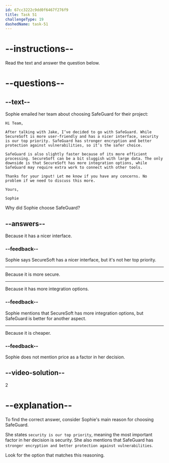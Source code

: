 ```yaml
---
id: 67cc3222c9dd0f6467f276f9
title: Task 51
challengeType: 19
dashedName: task-51
---
```


<!-- READING -->

# --instructions--

Read the text and answer the question below.

# --questions--

## --text--

Sophie emailed her team about choosing SafeGuard for their project:  

`Hi Team,`  

`After talking with Jake, I’ve decided to go with SafeGuard. While SecureSoft is more user-friendly and has a nicer interface, security is our top priority. SafeGuard has stronger encryption and better protection against vulnerabilities, so it’s the safer choice.`

`SafeGuard is also slightly faster because of its more efficient processing. SecureSoft can be a bit sluggish with large data. The only downside is that SecureSoft has more integration options, while SafeGuard may require extra work to connect with other tools.`

`Thanks for your input! Let me know if you have any concerns. No problem if we need to discuss this more.`

`Yours,`

`Sophie`

Why did Sophie choose SafeGuard?  

## --answers--

Because it has a nicer interface.  

### --feedback--

Sophie says SecureSoft has a nicer interface, but it's not her top priority.  

---

Because it is more secure.  

---

Because it has more integration options.  

### --feedback--

Sophie mentions that SecureSoft has more integration options, but SafeGuard is better for another aspect.

---

Because it is cheaper.  

### --feedback--

Sophie does not mention price as a factor in her decision.  

## --video-solution--

2

# --explanation--

To find the correct answer, consider Sophie's main reason for choosing SafeGuard.  

She states `security is our top priority`, meaning the most important factor in her decision is security. She also mentions that SafeGuard has `stronger encryption and better protection against vulnerabilities`.  

Look for the option that matches this reasoning.  
